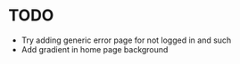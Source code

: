 # TODO
- Try adding generic error page for not logged in and such
- Add gradient in home page background